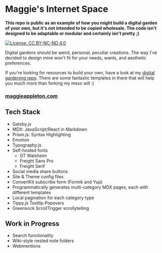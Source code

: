 # Maggie's Internet Space

**This repo is public as an example of how you might build a digital garden of your own, but it's not intended to be copied wholesale. The code isn't designed to be adaptable or modular and certainly isn't pretty ;)**

[![License: CC BY-NC-ND 4.0](https://img.shields.io/badge/License-CC%20BY--NC--ND%204.0-lightgrey.svg)](https://creativecommons.org/licenses/by-nc-nd/4.0/)

Digital gardens should be weird, personal, peculiar creations. The way I've decided to design mine won't fit for your needs, wants, and aesthetic preferences.

If you're looking for resources to build your own, have a look at my [digital gardening repo](https://github.com/MaggieAppleton/digital-gardeners). There are some fantastic templates in there that will help you much more than forking my mess will :)

### [maggieappleton.com](https://maggieappleton.com)

## Tech Stack

- Gatsby.js
- MDX: JavaScript/React in Markdown
- Prism.js: Syntax Highlighting
- Emotion
- Typography.js
- Self-hosted fonts
  - GT Walsheim
  - Freight Sans Pro
  - Freight Serif
- Social media share buttons
- Site & Theme config files
- ConvertKit subscribe form (Formik and Yup)
- Programmatically generates multi-category MDX pages, each with different templates
- Local pagination for each category type
- Tippy.js Tooltip Popovers
- Greensock ScrollTrigger scrollytelling

## Work in Progress

- Search functionality
- Wiki-style nested note folders
- Webmentions
